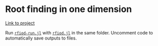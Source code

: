 # Root finding in one dimension

[Link to project](https://www.maths.cam.ac.uk/undergrad/catam/IB/0pt1.pdf)

Run [`rfiod-run.jl`](https://sje30.github.io/catam-julia/introductoryproject/rfiod-run.jl) with [`rfiod.jl`](https://sje30.github.io/catam-julia/introductoryproject/rfiod.jl) in the same folder. Uncomment code to automatically save outputs to files.
